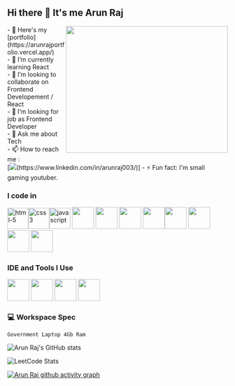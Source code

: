 ## Hi there 👋 It's me Arun Raj


<img align="right" width="370" height="290" src="https://i.pinimg.com/originals/47/f0/34/47f0342cec72b800463bf003eac1257e.gif">
- 🔭 Here's my [portfolio](https://arunrajportfolio.vercel.app/) <br />
- 🌱 I’m currently learning React  <br />
- 👯 I’m looking to collaborate on Frontend Developement / React  <br />
- 🤔 I’m looking for job as Frontend Developer <br />
- 💬 Ask me about Tech <br />
- 📫 How to reach me :
<br /> [<img src="https://img.shields.io/badge/LinkedIn-0077B5?style=for-the-badge&logo=linkedin&logoColor=white" />(https://www.linkedin.com/in/arunraj003/)]
- ⚡ Fun fact: I'm small gaming youtuber.

### I code in
<img width="48" height="48" src="https://img.icons8.com/pulsar-gradient/48/html-5.png" alt="html-5"/><img width="48" height="48" src="https://img.icons8.com/pulsar-gradient/48/css3.png" alt="css3"/><img width="48" height="48" src="https://img.icons8.com/pulsar-gradient/48/javascript.png" alt="javascript"/> <img height="50" width="50" src="https://img.icons8.com/color/48/000000/python.png" />  <img height="50" width="50" src="https://img.icons8.com/color/48/000000/java-coffee-cup-logo.png" />  <img height="50" width="50" src="https://img.icons8.com/color/48/000000/sass.png"/> <img height="50" width="50" src="https://img.icons8.com/color/48/000000/bootstrap.png" /><img height="50" width="50" src="https://img.icons8.com/color/48/000000/google-firebase-console.png"/> <img height="50" width="50" src="https://img.icons8.com/color/48/000000/mysql-logo.png"/> <img height="50" width="50" src="https://img.icons8.com/color/48/000000/mongodb.png"/> <img height="50" width="50" src="https://img.icons8.com/color/48/000000/nodejs.png"/> 

### IDE and Tools I Use
<img height="50" width="50" src="https://img.icons8.com/color/48/000000/visual-studio-code-2019.png"/> <img height="50" width="50" src="https://img.icons8.com/color/48/000000/pycharm.png"/> <img height="50" width="50" src="https://img.icons8.com/color/50/000000/git.png"/>  <img height="50" src="https://img.icons8.com/officel/480/null/java-eclipse.png"/>

### 💻 Workspace Spec
``` Government Laptop 4Gb Ram ```

![Arun Raj's GitHub stats](https://github-readme-stats.vercel.app/api?username=Arunraj003&theme=dark&show_icons=true&&hide=issues,contribs)

![LeetCode Stats](https://leetcard.jacoblin.cool/arun03?theme=dark&font=Marcellus&ext=contest)

[![Arun Raj github activity graph](https://github-readme-activity-graph.vercel.app/graph?username=Arunraj003&bg_color=000000&color=ffffff&line=00ff33&point=ffffff&area=true&hide_border=true)](https://github.com/Arunraj003/github-readme-activity-graph)
